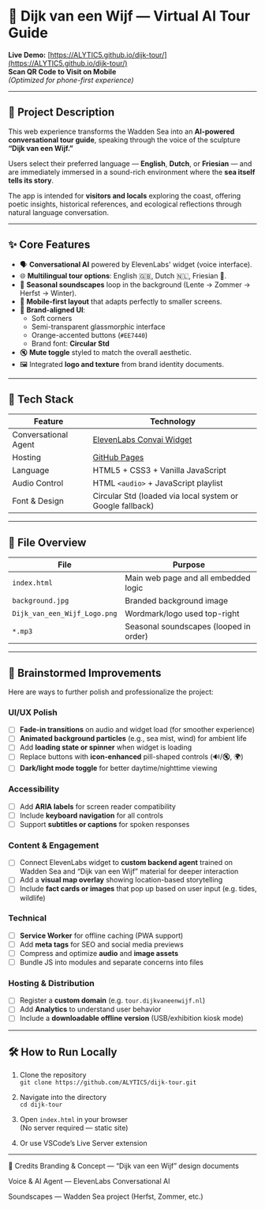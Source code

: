 # 🌊 Dijk van een Wijf — Virtual AI Tour Guide

**Live Demo:** [https://ALYTIC5.github.io/dijk-tour/](https://ALYTIC5.github.io/dijk-tour/)  
**Scan QR Code to Visit on Mobile**  
*(Optimized for phone-first experience)*

---

## 🧭 Project Description

This web experience transforms the Wadden Sea into an **AI-powered conversational tour guide**, speaking through the voice of the sculpture **“Dijk van een Wijf.”**  

Users select their preferred language — **English**, **Dutch**, or **Friesian** — and are immediately immersed in a sound-rich environment where the **sea itself tells its story**.

The app is intended for **visitors and locals** exploring the coast, offering poetic insights, historical references, and ecological reflections through natural language conversation.

---

## ✨ Core Features

- 🗣️ **Conversational AI** powered by ElevenLabs' widget (voice interface).
- 🌐 **Multilingual tour options**: English 🇬🇧, Dutch 🇳🇱, Friesian 🐚.
- 🎵 **Seasonal soundscapes** loop in the background (Lente → Zommer → Herfst → Winter).
- 📱 **Mobile-first layout** that adapts perfectly to smaller screens.
- 🎨 **Brand-aligned UI**:
  - Soft corners
  - Semi-transparent glassmorphic interface
  - Orange-accented buttons (`#EE7440`)
  - Brand font: **Circular Std**
- 🔇 **Mute toggle** styled to match the overall aesthetic.
- 🖼️ Integrated **logo and texture** from brand identity documents.

---

## 🧱 Tech Stack

| Feature               | Technology                            |
|----------------------|----------------------------------------|
| Conversational Agent | [ElevenLabs Convai Widget](https://elevenlabs.io) |
| Hosting              | [GitHub Pages](https://pages.github.com/) |
| Language             | HTML5 + CSS3 + Vanilla JavaScript      |
| Audio Control        | HTML `<audio>` + JavaScript playlist   |
| Font & Design        | Circular Std (loaded via local system or Google fallback) |

---

## 📁 File Overview

| File                          | Purpose                                     |
|-------------------------------|---------------------------------------------|
| `index.html`                  | Main web page and all embedded logic       |
| `background.jpg`              | Branded background image                   |
| `Dijk_van_een_Wijf_Logo.png`  | Wordmark/logo used top-right               |
| `*.mp3`                       | Seasonal soundscapes (looped in order)     |

---

## 🧠 Brainstormed Improvements

Here are ways to further polish and professionalize the project:

### UI/UX Polish
- [ ] **Fade-in transitions** on audio and widget load (for smoother experience)
- [ ] **Animated background particles** (e.g., sea mist, wind) for ambient life
- [ ] Add **loading state or spinner** when widget is loading
- [ ] Replace buttons with **icon-enhanced** pill-shaped controls (🔊/🔇, 🌍)
- [ ] **Dark/light mode toggle** for better daytime/nighttime viewing

### Accessibility
- [ ] Add **ARIA labels** for screen reader compatibility
- [ ] Include **keyboard navigation** for all controls
- [ ] Support **subtitles or captions** for spoken responses

### Content & Engagement
- [ ] Connect ElevenLabs widget to **custom backend agent** trained on Wadden Sea and “Dijk van een Wijf” material for deeper interaction
- [ ] Add a **visual map overlay** showing location-based storytelling
- [ ] Include **fact cards or images** that pop up based on user input (e.g. tides, wildlife)

### Technical
- [ ] **Service Worker** for offline caching (PWA support)
- [ ] Add **meta tags** for SEO and social media previews
- [ ] Compress and optimize **audio** and **image assets**
- [ ] Bundle JS into modules and separate concerns into files

### Hosting & Distribution
- [ ] Register a **custom domain** (e.g. `tour.dijkvaneenwijf.nl`)
- [ ] Add **Analytics** to understand user behavior
- [ ] Include a **downloadable offline version** (USB/exhibition kiosk mode)

---

## 🛠 How to Run Locally

1. Clone the repository  
   `git clone https://github.com/ALYTIC5/dijk-tour.git`

2. Navigate into the directory  
   `cd dijk-tour`

3. Open `index.html` in your browser  
   (No server required — static site)

4. Or use VSCode’s Live Server extension

---


📸 Credits
Branding & Concept — “Dijk van een Wijf” design documents

Voice & AI Agent — ElevenLabs Conversational AI

Soundscapes — Wadden Sea project (Herfst, Zommer, etc.)
